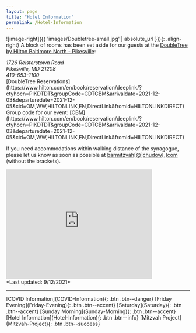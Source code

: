 ```yaml
---
layout: page
title: "Hotel Information"
permalink: /Hotel-Information
---
```

![image-right]({{ 'images/Doubletree-small.jpg' | absolute_url }}){: .align-right}
A block of rooms has been set aside for our guests at the [DoubleTree by Hilton Baltimore North - Pikesville](https://doubletree3.hilton.com/en/hotels/maryland/doubletree-by-hilton-hotel-baltimore-north-pikesville-PIKDTDT/index.html):

<address>
1726 Reisterstown Road <br /> Pikesville, MD 21208 <br /> 410-653-1100</address> 
[DoubleTree Reservations](https://www.hilton.com/en/book/reservation/deeplink/?ctyhocn=PIKDTDT&groupCode=CDTCBM&arrivaldate=2021-12-03&departuredate=2021-12-05&cid=OM,WW,HILTONLINK,EN,DirectLink&fromId=HILTONLINKDIRECT) <br /> 
Group code for our event: [CBM](https://www.hilton.com/en/book/reservation/deeplink/?ctyhocn=PIKDTDT&groupCode=CDTCBM&arrivaldate=2021-12-03&departuredate=2021-12-05&cid=OM,WW,HILTONLINK,EN,DirectLink&fromId=HILTONLINKDIRECT)

If you need accommodations within walking distance of the synagogue, please let us know as soon as possible at [barmitzvah[@]chudow[.]com](mailto:barmitzvah[@]chudow[.]com) (without the brackets).
<iframe src="https://www.google.com/maps/embed?pb=!1m18!1m12!1m3!1d3083.8337000699726!2d-76.73506604855919!3d39.38264077939816!2m3!1f0!2f0!3f0!3m2!1i1024!2i768!4f13.1!3m3!1m2!1s0x89c819fff9cb969b%3A0xf28af64b84a5bd2a!2sDoubleTree%20by%20Hilton%20Hotel%20Baltimore%20North%20-%20Pikesville!5e0!3m2!1sen!2sus!4v1631471431118!5m2!1sen!2sus" width="400" height="300" style="border:0;" allowfullscreen="" loading="lazy"></iframe>

<br /> 
*Last updated: 9/12/2021*

<hr />
[COVID Information](COVID-Information){: .btn .btn--danger}
[Friday Evening](Friday-Evening){: .btn .btn--accent} 
[Saturday](Saturday){: .btn .btn--accent}
[Sunday Morning](Sunday-Morning){: .btn .btn--accent} 
[Hotel Information](Hotel-Information){: .btn .btn--info}
[Mitzvah Project](Mitzvah-Project){: .btn .btn--success}
